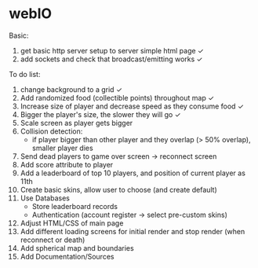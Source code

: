 # webIO

Basic:

1. get basic http server setup to server simple html page ✓
2. add sockets and check that broadcast/emitting works ✓

To do list:

1. change background to a grid ✓
2. Add randomized food (collectible points) throughout map ✓
3. Increase size of player and decrease speed as they consume food ✓
4. Bigger the player's size, the slower they will go ✓
5. Scale screen as player gets bigger
6. Collision detection:
   - if player bigger than other player and they overlap (> 50% overlap),
     smaller player dies
7. Send dead players to game over screen -> reconnect screen
8. Add score attribute to player
9. Add a leaderboard of top 10 players, and position of current player as 11th
10. Create basic skins, allow user to choose (and create default)
11. Use Databases
    - Store leaderboard records
    - Authentication (account register -> select pre-custom skins)
12. Adjust HTML/CSS of main page
13. Add different loading screens for initial render and stop render (when reconnect or death)
14. Add spherical map and boundaries
15. Add Documentation/Sources
